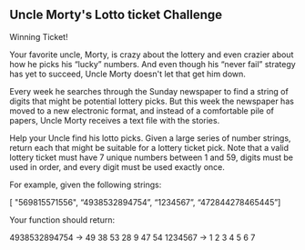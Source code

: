 ## Uncle Morty's Lotto ticket Challenge

Winning Ticket!

Your favorite uncle, Morty, is crazy about the lottery and even crazier about how he picks his “lucky” numbers. And even though his “never fail” strategy has yet to succeed, Uncle Morty doesn't let that get him down.

Every week he searches through the Sunday newspaper to find a string of digits that might be potential lottery picks. But this week the newspaper has moved to a new electronic format, and instead of a comfortable pile of papers, Uncle Morty receives a text file with the stories.

Help your Uncle find his lotto picks. Given a large series of number strings, return each that might be suitable for a lottery ticket pick. Note that a valid lottery ticket must have 7 unique numbers between 1 and 59, digits must be used in order, and every digit must be used exactly once.

For example, given the following strings:

[ "569815571556", “4938532894754”, “1234567”, “472844278465445”]

Your function should return:

4938532894754 -> 49 38 53 28 9 47 54
1234567 -> 1 2 3 4 5 6 7
